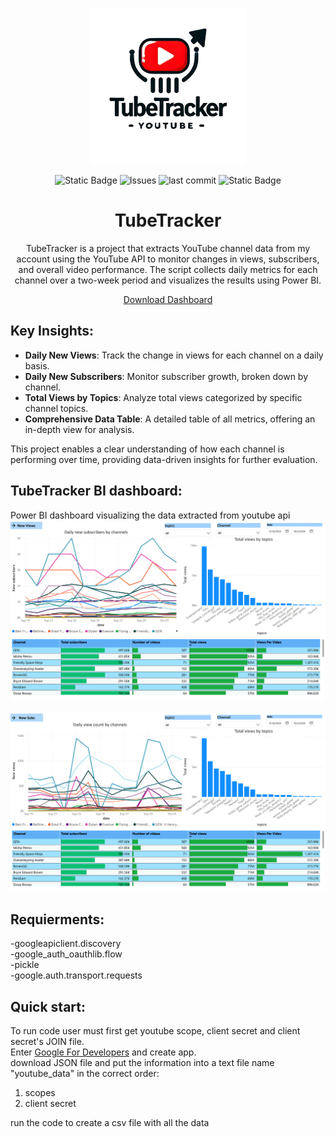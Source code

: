 <p align="center">
<img alt="logo" src="assets/logo.png" width="250">
</p>
<p align="center">
<img alt="Static Badge" src="https://img.shields.io/badge/license-MIT-MIT">
 <img alt="Issues" src=https://img.shields.io/github/issues/romisadeh/tube-tracker>
 <img alt="last commit" src=https://img.shields.io/github/last-commit/romisadeh/tube-tracker>
 <img alt="Static Badge" src="https://img.shields.io/badge/Power%20BI-included-blue?logo=Power%20BI&style=flat">

</p>
<h1 align="center">TubeTracker</h1>

<p align="center">
  TubeTracker is a project that extracts YouTube channel data from my account using the YouTube API to monitor changes in views, subscribers, and overall video performance.
  The script collects daily metrics for each channel over a two-week period and visualizes the results using Power BI.
</p>

<p align="center">
  <a href="https://github.com/romisadeh/tube-tracker/blob/main/assets/youtube_data.pbix" download>Download Dashboard</a>
</p>




## Key Insights:
- **Daily New Views**: Track the change in views for each channel on a daily basis.
- **Daily New Subscribers**: Monitor subscriber growth, broken down by channel.
- **Total Views by Topics**: Analyze total views categorized by specific channel topics.
- **Comprehensive Data Table**: A detailed table of all metrics, offering an in-depth view for analysis.

This project enables a clear understanding of how each channel is performing over time, providing data-driven insights for further evaluation.

## TubeTracker BI dashboard:
Power BI dashboard visualizing the data extracted from youtube api <br>
<img alt="youtube_data-1" src="assets/youtube_data1.png" width="750"> 
<br><br>
<img alt="youtube_data-2" src="assets/youtube_data-2.png" width="750">

## Requierments:
-googleapiclient.discovery  <br>
-google_auth_oauthlib.flow <br>
-pickle <br>
-google.auth.transport.requests <br>

## Quick start:
To run code user must first get youtube scope, client secret and client secret's JOIN file. <br>
Enter [Google For Developers](https://developers.google.com/youtube/v3) and create app. <br>
download JSON file and put the information into a text file name "youtube_data" in the correct order: <br>
1. scopes <br>
2. client secret <br>
<p align="left">
run the code to create a csv file with all the data <br>
